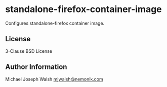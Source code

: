standalone-firefox-container-image
==================================

Configures standalone-firefox container image.

License
-------

3-Clause BSD License

Author Information
------------------

Michael Joseph Walsh <mjwalsh@nemonik.com>
